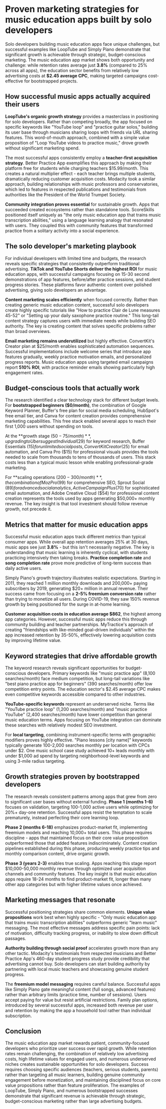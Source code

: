 # Proven marketing strategies for music education apps built by solo developers

Solo developers building music education apps face unique challenges, but successful examples like LoopTube and Simply Piano demonstrate that significant growth is achievable through strategic, budget-conscious marketing. The music education app market shows both opportunity and challenge: while retention rates average just **3.8%** (compared to 25% across all apps), the education sector benefits from relatively low advertising costs at **$2.45 average CPC**, making targeted campaigns cost-effective for bootstrapped projects.

## How successful music apps actually acquired their users

**LoopTube's organic growth strategy** provides a masterclass in positioning for solo developers. Rather than competing broadly, the app focused on specific keywords like "YouTube loop" and "practice guitar solos," building its user base through musicians sharing loops with friends via URL sharing features. This word-of-mouth approach, combined with a simple value proposition of "Loop YouTube videos to practice music," drove growth without significant marketing spend.

The most successful apps consistently employ a **teacher-first acquisition strategy**. Better Practice App exemplifies this approach by making their platform free for students while charging teachers $15.99/month. This creates a natural multiplier effect - each teacher brings multiple students, dramatically reducing customer acquisition costs. Modacity took a similar approach, building relationships with music professors and conservatories, which led to features in respected publications and testimonials from authorities like the President of the World Trumpet Society.

**Community integration proves essential** for sustainable growth. Apps that succeeded created ecosystems rather than standalone tools. ScoreSkills positioned itself uniquely as "the only music education app that trains music transcription abilities," using a language learning analogy that resonated with users. They coupled this with community features that transformed practice from a solitary activity into a social experience.

## The solo developer's marketing playbook

For individual developers with limited time and budgets, the research reveals specific strategies that consistently outperform traditional advertising. **TikTok and YouTube Shorts deliver the highest ROI** for music education apps, with successful campaigns focusing on 15-30 second demonstrations of app features, before/after practice sessions, and student progress stories. These platforms favor authentic content over polished advertising, giving solo developers an advantage.

**Content marketing scales efficiently** when focused correctly. Rather than creating generic music education content, successful solo developers create highly specific tutorials like "How to practice Clair de Lune measures 45-52" or "Setting up your daily saxophone practice routine." This long-tail content strategy captures users with immediate needs while building SEO authority. The key is creating content that solves specific problems rather than broad overviews.

**Email marketing remains underutilized** but highly effective. ConvertKit's Creator plan at $25/month enables sophisticated automation sequences. Successful implementations include welcome series that introduce app features gradually, weekly practice motivation emails, and personalized progress reports. Music education apps using targeted email campaigns report **510% ROI**, with practice reminder emails showing particularly high engagement rates.

## Budget-conscious tools that actually work

The research identified a clear technology stack for different budget levels. For **bootstrapped beginners ($0/month)**, the combination of Google Keyword Planner, Buffer's free plan for social media scheduling, HubSpot's free email tier, and Canva for content creation provides comprehensive marketing capabilities. This free stack enabled several apps to reach their first 1,000 users without spending on tools.

At the **growth stage ($50-75/month)**, upgrading to Ubersuggest Individual ($29) for keyword research, Buffer Essentials ($15) for unlimited social posts, ConvertKit Creator ($25) for email automation, and Canva Pro ($15) for professional visuals provides the tools needed to scale from thousands to tens of thousands of users. This stack costs less than a typical music lesson while enabling professional-grade marketing.

For **scaling operations ($200-300/month)**, the combination of Moz Pro ($99) for comprehensive SEO, Sprout Social ($89) for advanced social analytics, ActiveCampaign Plus ($70) for sophisticated email automation, and Adobe Creative Cloud ($54) for professional content creation represents the tools used by apps generating $50,000+ monthly revenue. The key insight is that tool investment should follow revenue growth, not precede it.

## Metrics that matter for music education apps

Successful music education apps track different metrics than typical consumer apps. While overall app retention averages 25% at 30 days, music apps see just **3.8%** - but this isn't necessarily negative. The key is understanding that music learning is inherently cyclical, with students practicing intensively then taking breaks. **Practice completion rate** and **song completion rate** prove more predictive of long-term success than daily active users.

Simply Piano's growth trajectory illustrates realistic expectations. Starting in 2011, they reached 1 million monthly downloads and 200,000+ paying subscribers by 2019, generating $20+ million in annual revenue. Their success came from focusing on a **2-5% freemium conversion rate** rather than trying to monetize all users. During COVID-19, they saw 150% revenue growth by being positioned for the surge in at-home learning.

**Customer acquisition costs in education average $862**, the highest among app categories. However, successful music apps reduce this through community building and teacher partnerships. MyTractice's approach of creating "friendships with like-minded goal-driven individuals" within the app increased retention by 35-50%, effectively lowering acquisition costs by improving lifetime value.

## Keyword strategies that drive affordable growth

The keyword research reveals significant opportunities for budget-conscious developers. Primary keywords like "music practice app" (8,100 searches/month) face medium competition, but long-tail variations like "best piano practice app for beginners" (390 searches/month) offer low competition entry points. The education sector's $2.45 average CPC makes even competitive keywords accessible compared to other industries.

**YouTube-specific keywords** represent an underserved niche. Terms like "YouTube practice loop" (1,200 searches/month) and "music practice YouTube" (2,400 searches/month) have lower competition than general music education terms. Apps focusing on YouTube integration can dominate these searches with relatively modest SEO investment.

For **local targeting**, combining instrument-specific terms with geographic modifiers proves highly effective. "Piano lessons [city name]" keywords typically generate 100-2,000 searches monthly per location with CPCs under $2. One music school case study achieved 10+ leads monthly with under $1,000 ad spend by targeting neighborhood-level keywords and using 3-mile radius targeting.

## Growth strategies proven by bootstrapped developers

The research reveals consistent patterns among apps that grew from zero to significant user bases without external funding. **Phase 1 (months 1-6)** focuses on validation, targeting 100-1,000 active users while optimizing for 20%+ day-one retention. Successful apps resist the temptation to scale prematurely, instead perfecting their core learning loop.

**Phase 2 (months 6-18)** emphasizes product-market fit, implementing freemium models and reaching 10,000+ total users. This phase requires discipline - apps that maintained focus on their core value proposition outperformed those that added features indiscriminately. Content creation pipelines established during this phase, producing weekly practice tips and monthly comparison content, drive organic growth.

**Phase 3 (years 2-3)** enables true scaling. Apps reaching this stage report $10,000-50,000 monthly revenue through optimized user acquisition channels and community features. The key insight is that music education apps require 18-24 months to find product-market fit, longer than many other app categories but with higher lifetime values once achieved.

## Marketing messages that resonate

Successful positioning strategies share common elements. **Unique value propositions** work best when highly specific - "Only music education app that trains music transcription abilities" outperforms generic "learn music" messaging. The most effective messages address specific pain points: lack of motivation, difficulty tracking progress, or inability to slow down difficult passages.

**Authority building through social proof** accelerates growth more than any other tactic. Modacity's testimonials from respected musicians and Better Practice App's 460-day student progress study provide credibility that advertising cannot buy. Solo developers can start building authority by partnering with local music teachers and showcasing genuine student progress.

The **freemium model messaging** requires careful balance. Successful apps like Simply Piano gate meaningful content (full songs, advanced features) rather than arbitrary limits (practice time, number of sessions). Users accept paying for value but resist artificial restrictions. Family plan options, introduced by several successful apps, increased both revenue per user and retention by making the app a household tool rather than individual subscription.

## Conclusion

The music education app market rewards patient, community-focused developers who prioritize user success over rapid growth. While retention rates remain challenging, the combination of relatively low advertising costs, high lifetime values for engaged users, and numerous underserved niches creates sustainable opportunities for solo developers. Success requires choosing specific audiences (teachers, serious students, parents) rather than targeting all music learners, building genuine community engagement before monetization, and maintaining disciplined focus on core value propositions rather than feature proliferation. The examples of LoopTube, Simply Piano, and numerous bootstrapped successes demonstrate that significant revenue is achievable through strategic, budget-conscious marketing rather than large advertising budgets.
